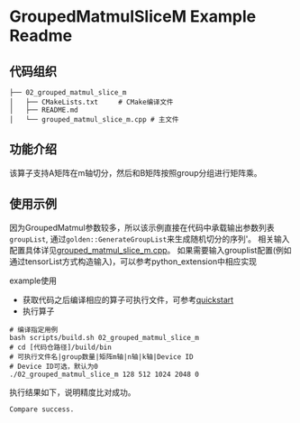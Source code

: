 # GroupedMatmulSliceM Example Readme
## 代码组织
```
├── 02_grouped_matmul_slice_m
│   ├── CMakeLists.txt     # CMake编译文件
│   ├── README.md
│   └── grouped_matmul_slice_m.cpp # 主文件
```
## 功能介绍
该算子支持A矩阵在m轴切分，然后和B矩阵按照group分组进行矩阵乘。
## 使用示例
因为GroupedMatmul参数较多，所以该示例直接在代码中承载输出参数列表`groupList`, 通过`golden::GenerateGroupList`来生成随机切分的序列'。
相关输入配置具体详见[grouped_matmul_slice_m.cpp](grouped_matmul_slice_m.cpp)。
如果需要输入grouplist配置(例如通过tensorList方式构造输入)，可以参考python_extension中相应实现

example使用
- 获取代码之后编译相应的算子可执行文件，可参考[quickstart](../../docs/quickstart.md#算子编译)
- 执行算子
```
# 编译指定用例
bash scripts/build.sh 02_grouped_matmul_slice_m
# cd [代码仓路径]/build/bin
# 可执行文件名|group数量|矩阵m轴|n轴|k轴|Device ID
# Device ID可选，默认为0
./02_grouped_matmul_slice_m 128 512 1024 2048 0
```
执行结果如下，说明精度比对成功。
```
Compare success.
```